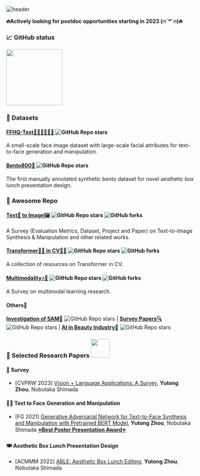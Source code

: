 <!--![header](https://capsule-render.vercel.app/api?type=waving&color=gradient&height=170&section=header&text=ℋ𝒾,%20ℐ'𝓂%20𝒴𝓊𝓉ℴ𝓃ℊ~🌱&fontColor=ffffff&fontSize=35&animation=fadeIn&fontAlignY=30&desc=🌼𝔅𝔢𝔱𝔱𝔢𝔯%20𝔩𝔞𝔱𝔢%20𝔱𝔥𝔞𝔫%20𝔫𝔢𝔳𝔢𝔯!🌼&descAlignY=55&descAlign=85)

![](https://activity-graph.herokuapp.com/graph?username=Yutong-Zhou-cv&theme=rogue)

[![Typing SVG](https://readme-typing-svg.herokuapp.com?font=DynaPuff&size=25&pause=2000&color=9EAB78&center=true&vCenter=true&multiline=true&width=800&height=45&lines=A+Ph.D.+Candidate+%40+Ritsumeikan+University(%E0%B7%86%60%EA%92%B3%C2%B4%E0%B7%86))](https://git.io/typing-svg)

[![Typing SVG](https://readme-typing-svg.herokuapp.com?font=DynaPuff&size=15&pause=2000&color=9EAB78&center=true&vCenter=true&multiline=true&width=800&height=35&lines=%F0%9F%8C%BCBetter+late+than+never!%F0%9F%8C%BC)](https://git.io/typing-svg)

- 🌻 I’m currently working on **Vision-Language Cooperative Representation** and **Multi-Modalities Learning**.
- 🤔 I’m currently learning on **Transformer** and **CLIP**. 

-->

![header](https://capsule-render.vercel.app/api?type=waving&color=gradient&height=110&section=header&text=ℋ𝒾,%20ℐ'𝓂%20𝒴𝓊𝓉ℴ𝓃ℊ~🌱&fontColor=ffffff&fontSize=30&animation=fadeIn&fontAlignY=25) 

**🔥Actively looking for postdoc opportunities starting in 2023 (ෆ`꒳´ෆ)🔥**

### 📈 GitHub status

<a href="https://github.com/Yutong-Zhou-cv">
    <img align="center" height="150px" src="https://github-readme-stats.vercel.app/api?username=Yutong-Zhou-cv&theme=rose_pine&show_icons=true" />
</a>

<!--
| <img align="center" height="155px" src="https://github-readme-stats.vercel.app/api?username=Yutong-Zhou-cv&theme=darcula&show_icons=true" /> | <img align="center" height="155px" src="http://github-readme-streak-stats.herokuapp.com?user=Yutong-Zhou-cv&theme=darcula&date_format=M%20j%5B%2C%20Y%5D&ring=B26E42" /> |
| ------------------------------------------------------------------------ | ----------------------------------------------------------------------- |

<a href="https://github.com/anuraghazra/github-readme-stats">
  <img align="center" height="150px" src="http://github-readme-streak-stats.herokuapp.com?user=Yutong-Zhou-cv&theme=rose_pine&date_format=M%20j%5B%2C%20Y%5D&ring=B26E42" />
</a>
-->

### 🍉 Datasets
#### [FFHQ-Text👨🏻🧒👧🏼🧓](https://github.com/Yutong-Zhou-cv/FFHQ-Text_Dataset) ![GitHub Repo stars](https://img.shields.io/github/stars/Yutong-Zhou-cv/FFHQ-Text_Dataset?style=social)
A small-scale face image dataset with large-scale facial attributes for text-to-face generation and manipulation.
#### [Bento800🍱](https://github.com/Yutong-Zhou-cv/Bento800_Dataset) ![GitHub Repo stars](https://img.shields.io/github/stars/Yutong-Zhou-cv/Bento800_Dataset?style=social)
The first manually annotated synthetic bento dataset for novel aesthetic box lunch presentation design.

### 🍬 Awesome Repo
#### [Text📝 to Image🖼](https://github.com/Yutong-Zhou-cv/awesome-Text-to-Image)  ![GitHub Repo stars](https://img.shields.io/github/stars/Yutong-Zhou-cv/Awesome-Text-to-Image?style=social) ![GitHub forks](https://img.shields.io/github/forks/Yutong-Zhou-cv/Awesome-Text-to-Image?style=social) 
A Survey (Evaluation Metrics, Dataset, Project and Paper) on Text-to-Image Synthesis & Manipulation and other related works.
#### [Transformer🤹‍♂️ in CV👩‍💻](https://github.com/Yutong-Zhou-cv/awesome-Transformer-in-CV)  ![GitHub Repo stars](https://img.shields.io/github/stars/Yutong-Zhou-cv/awesome-Transformer-in-CV?style=social) ![GitHub forks](https://img.shields.io/github/forks/Yutong-Zhou-cv/awesome-Transformer-in-CV?style=social)
A collection of resources on Transformer in CV.
#### [Multimodality🎶📜](https://github.com/Yutong-Zhou-cv/Awesome-Multimodality)  ![GitHub Repo stars](https://img.shields.io/github/stars/Yutong-Zhou-cv/Awesome-Multimodality?style=social) ![GitHub forks](https://img.shields.io/github/forks/Yutong-Zhou-cv/Awesome-Multimodality?style=social)
A Survey on multimodal learning research.
#### Others🎠
[**Investigation of SAM🤔**](https://github.com/Yutong-Zhou-cv/Investigation-of-SAM) ![GitHub Repo stars](https://img.shields.io/github/stars/Yutong-Zhou-cv/Investigation-of-SAM?style=social) | [**Survey Papers🔍**](https://github.com/Yutong-Zhou-cv/Awesome-Survey-Papers) ![GitHub Repo stars](https://img.shields.io/github/stars/Yutong-Zhou-cv/Awesome-Survey-Papers?style=social) | [**AI in Beauty Industry💄**](https://github.com/Yutong-Zhou-cv/Awesome-AI-in-Beauty-Industry) ![GitHub Repo stars](https://img.shields.io/github/stars/Yutong-Zhou-cv/Awesome-AI-in-Beauty-Industry?style=social)



### 🎑 Selected Research Papers <img src="https://media.giphy.com/media/ecNjTAG18JP4oLeQDY/giphy.gif" width="50"> 
#### 🍬 Survey
* [CVPRW 2023] [Vision + Language Applications: A Survey](https://arxiv.org/abs/2305.14598), **Yutong Zhou**, Nobutaka Shimada 
#### 👸🏻 Text to Face Generation and Manipulation
* [FG 2021] [Generative Adversarial Network for Text-to-Face Synthesis and Manipulation with Pretrained BERT Model](https://ieeexplore.ieee.org/document/9666791), **Yutong Zhou**, Nobutaka Shimada [**⭐Best Poster Presentation Award⭐**](http://iab-rubric.org/fg2021/awards.html)
<!--
* [ACMMM 2021] [Generative Adversarial Network for Text-to-Face Synthesis and Manipulation](https://dl.acm.org/doi/abs/10.1145/3474085.3481026), **Yutong Zhou**
-->
#### 🍽 Aesthetic Box Lunch Presentation Design
* [ACMMM 2022] [ABLE: Aesthetic Box Lunch Editing](https://dl.acm.org/doi/abs/10.1145/3552485.3554935), **Yutong Zhou**, Nobutaka Shimada

<!--
[![Open Source Love](https://badges.frapsoft.com/os/v1/open-source.svg?v=102)](https://github.com/ellerbrock/open-source-badge/)

<img src="https://media.giphy.com/media/mGcNjsfWAjY5AEZNw6/giphy.gif" width="50"> 

<a href="https://github.com/Yutong-Zhou-cv/awesome-Text-to-Image">
  <img align="center" src="https://github-readme-stats.vercel.app/api/pin/?username=Yutong-Zhou-cv&repo=awesome-Text-to-Image&theme=rose_pine" />
</a>
<a href="https://github.com/Yutong-Zhou-cv/awesome-Transformer-in-CV">
  <img align="center" src="https://github-readme-stats.vercel.app/api/pin/?username=Yutong-Zhou-cv&repo=awesome-Transformer-in-CV&theme=rose_pine" />
</a>
<a href="https://github.com/Yutong-Zhou-cv/Awesome-Survey-Papers">
  <img align="center" src="https://github-readme-stats.vercel.app/api/pin/?username=Yutong-Zhou-cv&repo=Awesome-Survey-Papers&theme=rose_pine" />
</a>
<a href="https://github.com/Yutong-Zhou-cv/Awesome-Multimodality">
  <img align="center" src="https://github-readme-stats.vercel.app/api/pin/?username=Yutong-Zhou-cv&repo=Awesome-Multimodality&theme=rose_pine" />
</a>
-->
